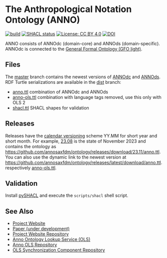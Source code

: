 # The Anthropological Notation Ontology (ANNO)

[![build](https://github.com/annosaxfdm/ontology/actions/workflows/build.yml/badge.svg)](https://github.com/annosaxfdm/ontology/actions/workflows/build.yml)
[![SHACL status](https://github.com/annosaxfdm/ontology/actions/workflows/shacl.yml/badge.svg)](https://github.com/annosaxfdm/ontology/actions/workflows/shacl.yml)
[![License: CC BY 4.0](https://img.shields.io/badge/license-CC_BY_4.0-blue)](LICENSE)
[![DOI](https://zenodo.org/badge/473966297.svg)](https://zenodo.org/badge/latestdoi/473966297)

ANNO consists of ANNOdc (domain-core) and ANNOds (domain-specific).
ANNOdc is connected to the [General Formal Ontology (GFO light)](https://w3id.org/gfo/light/).

## Files

The [master](https://github.com/annosaxfdm/ontology/tree/master) branch contains the newest versions of [ANNOdc](annodc.owl) and [ANNOds](annods.owl).
RDF Turtle serializations are available in the [dist](https://github.com/annosaxfdm/ontology/tree/dist) branch:

* [anno.ttl](https://github.com/annosaxfdm/ontology/blob/dist/anno.ttl) combination of ANNOdc and ANNOds
* [anno-ols.ttl](https://github.com/annosaxfdm/ontology/blob/dist/anno-ols.ttl) combination with language tags removed, use this only with OLS 2
* [shacl.ttl](https://github.com/annosaxfdm/ontology/blob/dist/shacl.ttl) SHACL shapes for validation

## Releases

Releases have the [calendar versioning](https://calver.org/) scheme YY.MM for short year and short month.
For example, [23.08](https://github.com/annosaxfdm/ontology/releases/tag/23.11) is the state of November 2023 and contains the ontology as <https://github.com/annosaxfdm/ontology/releases/download/23.11/anno.ttl>.
You can also use the dynamic link to the newest version at <https://github.com/annosaxfdm/ontology/releases/latest/download/anno.ttl>.respectively [anno-ols.ttl](https://github.com/annosaxfdm/ontology/releases/latest/download/anno-ols.ttl).

## Validation

Install [pySHACL](https://github.com/RDFLib/pySHACL) and execute the `scripts/shacl` shell script.

## See Also

* [Project Website](https://annosaxfdm.de)
* [Paper (under development)](https://github.com/annosaxfdm/anno-paper-swj)
* [Project Website Repository](https://github.com/annosaxfdm/annosaxfdm.de)
* [Anno Ontology Lookup Service (OLS)](https://ols.imise.uni-leipzig.de/index)
* [Anno OLS Repository](https://github.com/annosaxfdm/ols)
* [OLS Synchronization Component Repository](https://github.com/annosaxfdm/olsync)
